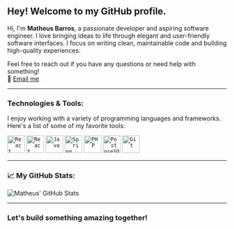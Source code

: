 ## Hey! Welcome to my GitHub profile. ##

Hi, I'm **Matheus Barros**, a passionate developer and aspiring software engineer. I love bringing ideas to life through elegant and user-friendly software interfaces. I focus on writing clean, maintainable code and building high-quality experiences.

Feel free to reach out if you have any questions or need help with something!  
💬 [Email me](mailto:matheusmbarros01@gmail.com)

---

### **Technologies & Tools:**

I enjoy working with a variety of programming languages and frameworks. Here's a list of some of my favorite tools:

<code><img src="https://cdn.jsdelivr.net/gh/devicons/devicon/icons/node/node-original-wordmark.svg" width="40" height="40" alt="React"/></code>
<code><img src="https://cdn.jsdelivr.net/gh/devicons/devicon/icons/react/react-original-wordmark.svg" width="40" height="40" alt="React"/></code>
<code><img src="https://cdn.jsdelivr.net/gh/devicons/devicon/icons/java/java-original-wordmark.svg" width="40" height="40" alt="Java"/></code>
<code><img src="https://cdn.jsdelivr.net/gh/devicons/devicon/icons/spring/spring-original-wordmark.svg" width="40" height="40" alt="Spring"/></code>
<code><img src="https://cdn.jsdelivr.net/gh/devicons/devicon/icons/php/php-original.svg" width="40" height="40" alt="PHP"/></code>
<code><img src="https://cdn.jsdelivr.net/gh/devicons/devicon/icons/postgresql/postgresql-original.svg" width="40" height="40" alt="PostgreSQL"/></code>
<code><img src="https://cdn.jsdelivr.net/gh/devicons/devicon/icons/git/git-original.svg" width="40" height="40" alt="Git"/></code>

---

### 📈 **My GitHub Stats:**

![Matheus' GitHub Stats](https://github-readme-stats.vercel.app/api?username=matheusmbarros&show_icons=true&theme=highcontrast)

---

### Let's build something amazing together!
